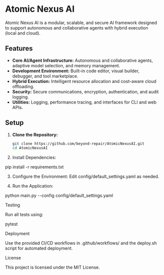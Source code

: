 # Atomic Nexus AI

Atomic Nexus AI is a modular, scalable, and secure AI framework designed to support autonomous and collaborative agents with hybrid execution (local and cloud).

## Features

- **Core AI/Agent Infrastructure:** Autonomous and collaborative agents, adaptive model selection, and memory management.
- **Development Environment:** Built-in code editor, visual builder, debugger, and tool marketplace.
- **Hybrid Execution:** Intelligent resource allocation and cost-aware cloud offloading.
- **Security:** Secure communications, encryption, authentication, and audit logging.
- **Utilities:** Logging, performance tracing, and interfaces for CLI and web APIs.

## Setup

1. **Clone the Repository:**
   ```bash
   git clone https://github.com/beyond-repair/AtomicNexusAI.git
   cd AtomicNexusAI

2. Install Dependencies:

pip install -r requirements.txt


3. Configure the Environment:
Edit config/default_settings.yaml as needed.


4. Run the Application:

python main.py --config config/default_settings.yaml



Testing

Run all tests using:

pytest

Deployment

Use the provided CI/CD workflows in .github/workflows/ and the deploy.sh script for automated deployment.

License

This project is licensed under the MIT License.